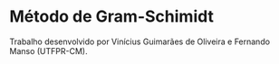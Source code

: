 # Método de Gram-Schimidt
<p>Trabalho desenvolvido por Vinícius Guimarães de Oliveira e Fernando Manso (UTFPR-CM).</p>
